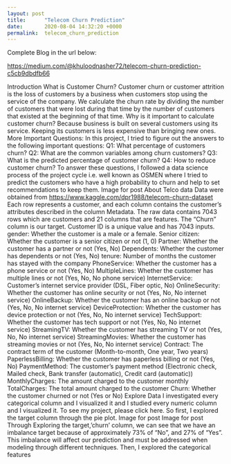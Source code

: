 ```yaml
---
layout: post
title:      "Telecom Churn Prediction"
date:       2020-08-04 14:32:20 +0000
permalink:  telecom_churn_prediction
---
```



Complete Blog in the url below:

https://medium.com/@khuloodnasher72/telecom-churn-prediction-c5cb9dbdfb66

Introduction
What is Customer Churn? Customer churn or customer attrition is the loss of customers by a business when customers stop using the service of the company. We calculate the churn rate by dividing the number of customers that were lost during that time by the number of customers that existed at the beginning of that time.
Why is it important to calculate customer churn?
Because business is built on several customers using its service. Keeping its customers is less expensive than bringing new ones.
More Important Questions:
In this project, I tried to figure out the answers to the following important questions:
Q1: What percentage of customers churn?
Q2: What are the common variables among churn customers?
Q3: What is the predicted percentage of customer churn?
Q4: How to reduce customer churn?
To answer these questions, I followed a data science process of the project cycle i.e. well known as OSMEN where I tried to predict the customers who have a high probability to churn and help to set recommendations to keep them.
Image for post
About Telco data
Data were obtained from https://www.kaggle.com/dpr1988/telecom-churn-dataset
Each row represents a customer, and each column contains the customer’s attributes described in the column Metadata.
The raw data contains 7043 rows which are customers and 21 columns that are features.
The “Churn” column is our target.
Customer ID is a unique value and has 7043 inputs.
gender: Whether the customer is a male or a female.
Senior citizen: Whether the customer is a senior citizen or not (1, 0)
Partner: Whether the customer has a partner or not (Yes, No)
Dependents: Whether the customer has dependents or not (Yes, No)
tenure: Number of months the customer has stayed with the company
PhoneService: Whether the customer has a phone service or not (Yes, No)
MultipleLines: Whether the customer has multiple lines or not (Yes, No, No phone service)
InternetService: Customer’s internet service provider (DSL, Fiber optic, No)
OnlineSecurity: Whether the customer has online security or not (Yes, No, No internet service)
OnlineBackup: Whether the customer has an online backup or not (Yes, No, No internet service)
DeviceProtection: Whether the customer has device protection or not (Yes, No, No internet service)
TechSupport: Whether the customer has tech support or not (Yes, No, No internet service)
StreamingTV: Whether the customer has streaming TV or not (Yes, No, No internet service)
StreamingMovies: Whether the customer has streaming movies or not (Yes, No, No internet service)
Contract: The contract term of the customer (Month-to-month, One year, Two years)
PaperlessBilling: Whether the customer has paperless billing or not (Yes, No)
PaymentMethod: The customer’s payment method (Electronic check, Mailed check, Bank transfer (automatic), Credit card (automatic))
MonthlyCharges: The amount charged to the customer monthly
TotalCharges: The total amount charged to the customer
Churn: Whether the customer churned or not (Yes or No)
Explore Data
I investigated every categorical column and I visualized it and I studied every numeric column and I visualized it. To see my project, please click here.
So first, I explored the target column through the pie plot.
Image for post
Image for post
Through Exploring the target,’churn’ column, we can see that we have an imbalance target because of approximately 73% of “No”, and 27% of “Yes”. This imbalance will affect our prediction and must be addressed when modeling through different techniques.
Then, I explored the categorical features

